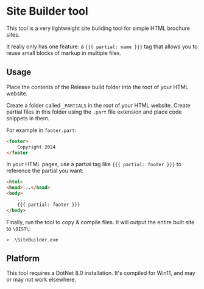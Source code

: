 Site Builder tool
=================

This tool is a very lightweight site building tool for simple HTML brochure sites.

It really only has one feature: a `{{{ partial: name }}}` tag that allows you to reuse small blocks of markup in multiple files.

Usage
-----
Place the contents of the Release build folder into the root of your HTML website.

Create a folder called `_PARTIALS` in the root of your HTML website.
Create partial files in this folder using the `.part` file extension and place code snippets in them.

For example in `footer.part`:

```html
<footer>
    Copyright 2024
</footer
```

In your HTML pages, use a partial tag like `{{{ partial: footer }}}` to reference the partial you want:

```html
<html>
<head>...</head>
<body>
    ...
    {{{ partial: footer }}}
</body>
```

Finally, run the tool to copy & compile files. It will output the entire built site to `\DIST\`:

`> .\SiteBuilder.exe`

Platform
--------

This tool requires a DotNet 8.0 installation. It's compiled for Win11, and may or may not work elsewhere.